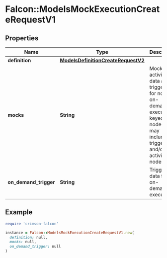 # Falcon::ModelsMockExecutionCreateRequestV1

## Properties

| Name | Type | Description | Notes |
| ---- | ---- | ----------- | ----- |
| **definition** | [**ModelsDefinitionCreateRequestV2**](ModelsDefinitionCreateRequestV2.md) |  | [optional] |
| **mocks** | **String** | Mock activity data and trigger data for non-on-demand executions, keyed by node ID, may include trigger and/or activity nodes |  |
| **on_demand_trigger** | **String** | Trigger data for on-demand executions | [optional] |

## Example

```ruby
require 'crimson-falcon'

instance = Falcon::ModelsMockExecutionCreateRequestV1.new(
  definition: null,
  mocks: null,
  on_demand_trigger: null
)
```


